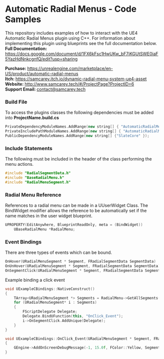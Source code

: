 # Automatic Radial Menus - Code Samples
This repository includes examples of how to interact with the UE4 Automatic Radial Menus plugin using C++. For information about implementing this plugin using blueprints see the full documentation below.<br>
<strong>Full Documentation: </strong>https://docs.google.com/document/d/1FX6kFsc1HwUKw_bF7iKGUtSWE0iaF5YazHdNnkcgnfQ/edit?usp=sharing</br>

<strong>Purchase: </strong>https://unrealengine.com/marketplace/en-US/product/automatic-radial-menus</br>
<strong>Itch: </strong>https://samcarey.itch.io/dynamic-radial-menu-system-ue4-asset</br>
<strong>Website: </strong> http://www.samcarey.tech/#/ProjectPage?ProjectID=6</br>
<strong>Support Email: </strong>contact@samcarey.tech</br>




<h3>Build File</h3>
To access the plugins classes the following dependencies must be added into <strong>ProjectName.build.cs</strong>

```cpp
PrivateDependencyModuleNames.AddRange(new string[] { "AutomaticRadialMenus" });
PrivateIncludePathModuleNames.AddRange(new string[] { "AutomaticRadialMenus" });
PublicDependencyModuleNames.AddRange(new string[] {"SlateCore" });
```
<h3>Include Statements</h3>
The following must be included in the header of the class performing the menu actions.

```cpp
#include "RadialSegmentData.h"
#include "BaseRadialMenu.h"
#include "RadialMenuSegment.h"
```

<h3>Radial Menu Reference</h3>

References to a radial menu can be made in a UUserWidget Class. The BindWidget modifier allows the reference to be automatically set if the name matches in the user widget blueprint.
```cpp
UPROPERTY(EditAnywhere, BlueprintReadOnly, meta = (BindWidget))
	UBaseRadialMenu *RadialMenu;
```
<h3>Event Bindings</h3>
There are three types of events which can be bound. 

```cpp
OnHover(URadialMenuSegment * Segment, FRadialSegmentData SegmentData)
OnUnHover(URadialMenuSegment * Segment, FRadialSegmentData SegmentData)
OnSegmentClick(URadialMenuSegment * Segment, FRadialSegmentData SegmentData)
```

Example binding a click event

```cpp
void UExampleCBindings::NativeConstruct()
{
	TArray<URadialMenuSegment *> Segments = RadialMenu->GetAllSegments();
	for (URadialMenuSegment* i : Segments)
	{
		FScriptDelegate Delegate;
		Delegate.BindUFunction(this, "OnClick_Event");
		i->OnSegmentClick.AddUnique(Delegate);
	}
}

void UExampleCBindings::OnClick_Event(URadialMenuSegment * Segment, FRadialSegmentData SegmentData)
{
	GEngine->AddOnScreenDebugMessage(-1, 15.0f, FColor::Yellow, SegmentData.SegmentText.ToString());
}
 ```

